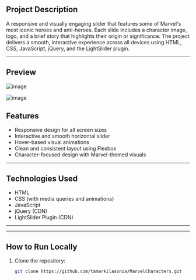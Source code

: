 ## Project Description

 A responsive and visually engaging slider that features some of Marvel's most iconic heroes and anti-heroes. Each slide includes a character image, logo, and a brief story that highlights their origin or significance. The project delivers a smooth, interactive experience across all devices using HTML, CSS, JavaScript, jQuery, and the LightSlider plugin.

---

## Preview

![image](https://github.com/user-attachments/assets/38a317a5-8fa5-4085-bf21-c848b0bce53f)

![image](https://github.com/user-attachments/assets/74639caa-1a3f-4fc0-bddc-cd8d7000fba6)

## Features

- Responsive design for all screen sizes  
- Interactive and smooth horizontal slider  
- Hover-based visual animations  
- Clean and consistent layout using Flexbox  
- Character-focused design with Marvel-themed visuals

---

## Technologies Used

- HTML
- CSS (with media queries and animations)  
- JavaScript  
- jQuery (CDN)  
- LightSlider Plugin (CDN)

---

---

## How to Run Locally

1. Clone the repository:
   ```bash
   git clone https://github.com/tamarkilasonia/MarvelCharacters.git


